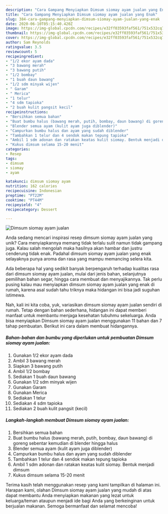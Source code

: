 ```yaml
---
description: "Cara Gampang Menyiapkan Dimsum siomay ayam jualan yang Enak"
title: "Cara Gampang Menyiapkan Dimsum siomay ayam jualan yang Enak"
slug: 384-cara-gampang-menyiapkan-dimsum-siomay-ayam-jualan-yang-enak
date: 2020-06-10T05:15:40.420Z
image: https://img-global.cpcdn.com/recipes/e32ff03593faf561/751x532cq70/dimsum-siomay-ayam-jualan-foto-resep-utama.jpg
thumbnail: https://img-global.cpcdn.com/recipes/e32ff03593faf561/751x532cq70/dimsum-siomay-ayam-jualan-foto-resep-utama.jpg
cover: https://img-global.cpcdn.com/recipes/e32ff03593faf561/751x532cq70/dimsum-siomay-ayam-jualan-foto-resep-utama.jpg
author: Sam Reynolds
ratingvalue: 3.5
reviewcount: 5
recipeingredient:
- "1/2 ekor ayam dada"
- "3 bawang merah"
- "3 bawang putih"
- "1/2 bombay"
- "1 buah daun bawang"
- "1/2 sdm minyak wijen"
- " Garam"
- " Merica"
- "1 telur"
- "4 sdm tapioka"
- "2 buah kulit pangsit kecil"
recipeinstructions:
- "Bersihkan semua bahan"
- "Buat bumbu halus (bawang merah, putih, bombay, daun bawang) di goreng sebentar kemudian di blender hingga halus"
- "Blender semua ayam (kulit ayam juga diblender)"
- "Campurkan bumbu halus dan ayam yang sudah diblender"
- "Tambahkan 1 telur dan 4 sendok makan tepung tapioka"
- "Ambil 1 sdm adonan dan ratakan keatas kulit siomay. Bentuk menjadi dimsum"
- "Kukus dimsum selama 15-20 menit"
categories:
- Resep
tags:
- dimsum
- siomay
- ayam

katakunci: dimsum siomay ayam 
nutrition: 162 calories
recipecuisine: Indonesian
preptime: "PT22M"
cooktime: "PT44M"
recipeyield: "4"
recipecategory: Dessert

---
```



![Dimsum siomay ayam jualan](https://img-global.cpcdn.com/recipes/e32ff03593faf561/751x532cq70/dimsum-siomay-ayam-jualan-foto-resep-utama.jpg)

Anda sedang mencari inspirasi resep dimsum siomay ayam jualan yang unik? Cara menyiapkannya memang tidak terlalu sulit namun tidak gampang juga. Kalau salah mengolah maka hasilnya akan hambar dan justru cenderung tidak enak. Padahal dimsum siomay ayam jualan yang enak selayaknya punya aroma dan rasa yang mampu memancing selera kita.

Ada beberapa hal yang sedikit banyak berpengaruh terhadap kualitas rasa dari dimsum siomay ayam jualan, mulai dari jenis bahan, selanjutnya pemilihan bahan segar, hingga cara membuat dan menyajikannya. Tak perlu pusing kalau mau menyiapkan dimsum siomay ayam jualan yang enak di rumah, karena asal sudah tahu triknya maka hidangan ini bisa jadi suguhan istimewa.




Nah, kali ini kita coba, yuk, variasikan dimsum siomay ayam jualan sendiri di rumah. Tetap dengan bahan sederhana, hidangan ini dapat memberi manfaat untuk membantu menjaga kesehatan tubuhmu sekeluarga. Anda bisa menyiapkan Dimsum siomay ayam jualan menggunakan 11 bahan dan 7 tahap pembuatan. Berikut ini cara dalam membuat hidangannya.

<!--inarticleads1-->

##### Bahan-bahan dan bumbu yang diperlukan untuk pembuatan Dimsum siomay ayam jualan:

1. Gunakan 1/2 ekor ayam dada
1. Ambil 3 bawang merah
1. Siapkan 3 bawang putih
1. Ambil 1/2 bombay
1. Sediakan 1 buah daun bawang
1. Gunakan 1/2 sdm minyak wijen
1. Gunakan  Garam
1. Gunakan  Merica
1. Sediakan 1 telur
1. Sediakan 4 sdm tapioka
1. Sediakan 2 buah kulit pangsit (kecil)




<!--inarticleads2-->

##### Langkah-langkah membuat Dimsum siomay ayam jualan:

1. Bersihkan semua bahan
1. Buat bumbu halus (bawang merah, putih, bombay, daun bawang) di goreng sebentar kemudian di blender hingga halus
1. Blender semua ayam (kulit ayam juga diblender)
1. Campurkan bumbu halus dan ayam yang sudah diblender
1. Tambahkan 1 telur dan 4 sendok makan tepung tapioka
1. Ambil 1 sdm adonan dan ratakan keatas kulit siomay. Bentuk menjadi dimsum
1. Kukus dimsum selama 15-20 menit




Terima kasih telah menggunakan resep yang kami tampilkan di halaman ini. Harapan kami, olahan Dimsum siomay ayam jualan yang mudah di atas dapat membantu Anda menyiapkan makanan yang lezat untuk keluarga/teman ataupun menjadi ide bagi Anda yang berkeinginan untuk berjualan makanan. Semoga bermanfaat dan selamat mencoba!
